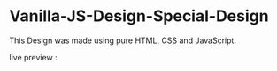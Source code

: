 # Vanilla-JS-Design-Special-Design
This Design was made using pure HTML, CSS and JavaScript.

live preview : 
